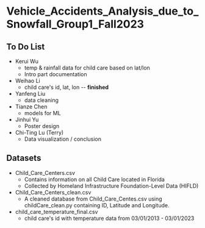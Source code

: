 # Vehicle_Accidents_Analysis_due_to_Snowfall_Group1_Fall2023

## To Do List
* Kerui Wu
  * temp & rainfall data for child care based on lat/lon
  * Intro part documentation
* Weihao Li
  * child care's id, lat, lon -- **finished**
* Yanfeng Liu
  * data cleaning
* Tianze Chen
  * models for ML
* Jinhui Yu
  * Poster design
* Chi-Ting Lu (Terry)
  * Data visualization / conclusion


## Datasets
* Child_Care_Centers.csv
  * Contains information on all Child Care located in Florida 
  * Collected by Homeland Infrastructure Foundation-Level Data (HIFLD)
* Child_Care_Centers_clean.csv
  * A cleaned database from Child_Care_Centes.csv using childCare_clean.py containing ID, Latitude and Longitude.
* child_care_temperature_final.csv
  * child care's id with temperature data from 03/01/2013 - 03/01/2023

 
